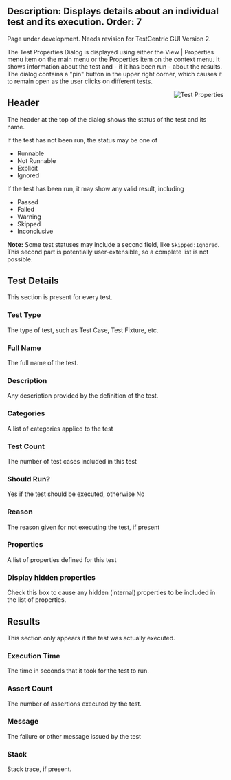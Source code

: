 Description: Displays details about an individual test and its execution.
Order: 7
---
<!-- Page-specific styles -->
<style>
  img {float:right; margin-left: 20px; margin-bottom: 20px; max-width: 400px}
</style>

<div class="notice">
    Page under development. Needs revision for TestCentric GUI Version 2.
</div>

The Test Properties Dialog is displayed using either the View | Properties menu item on the main menu or the Properties item on the context menu. It shows information about the test and - if it has been run - about the results. The dialog contains a "pin" button in the upper right corner, which causes it to remain open as the user clicks on different tests.

![Test Properties](/testcentric-gui/img/testPropertiesDialog.png)

## Header
The header at the top of the dialog shows the status of the test and its name.

If the test has not been run, the status may be one of

* Runnable
* Not Runnable
* Explicit
* Ignored

If the test has been run, it may show any valid result, including

* Passed
* Failed
* Warning
* Skipped
* Inconclusive

**Note:** Some test statuses may include a second field, like `Skipped:Ignored`. This second part is potentially user-extensible, so a complete list is not possible.

## Test Details

This section is present for every test.

### Test Type

The type of test, such as Test Case, Test Fixture, etc.

### Full Name

The full name of the test.

### Description

Any description provided by the definition of the test.

### Categories

A list of categories applied to the test

### Test Count

The number of test cases included in this test

### Should Run?

Yes if the test should be executed, otherwise No

### Reason

The reason given for not executing the test, if present

### Properties

A list of properties defined for this test

### Display hidden properties

Check this box to cause any hidden (internal) properties to be included in the list of properties.

## Results

This section only appears if the test was actually executed.

### Execution Time

The time in seconds that it took for the test to run.

### Assert Count

The number of assertions executed by the test.

### Message

The failure or other message issued by the test

### Stack

Stack trace, if present.
